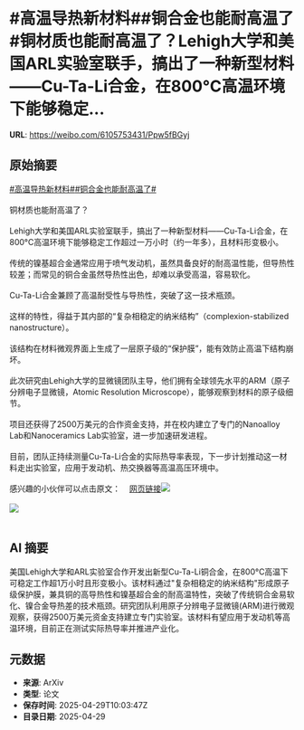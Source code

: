 # #高温导热新材料##铜合金也能耐高温了#铜材质也能耐高温了？Lehigh大学和美国ARL实验室联手，搞出了一种新型材料——Cu-Ta-Li合金，在800°C高温环境下能够稳定...

**URL**: https://weibo.com/6105753431/Ppw5fBGyj

## 原始摘要

<a href="https://m.weibo.cn/search?containerid=231522type%3D1%26t%3D10%26q%3D%23%E9%AB%98%E6%B8%A9%E5%AF%BC%E7%83%AD%E6%96%B0%E6%9D%90%E6%96%99%23&amp;extparam=%23%E9%AB%98%E6%B8%A9%E5%AF%BC%E7%83%AD%E6%96%B0%E6%9D%90%E6%96%99%23" data-hide=""><span class="surl-text">#高温导热新材料#</span></a><a href="https://m.weibo.cn/search?containerid=231522type%3D1%26t%3D10%26q%3D%23%E9%93%9C%E5%90%88%E9%87%91%E4%B9%9F%E8%83%BD%E8%80%90%E9%AB%98%E6%B8%A9%E4%BA%86%23&amp;extparam=%23%E9%93%9C%E5%90%88%E9%87%91%E4%B9%9F%E8%83%BD%E8%80%90%E9%AB%98%E6%B8%A9%E4%BA%86%23" data-hide=""><span class="surl-text">#铜合金也能耐高温了#</span></a><br><br>铜材质也能耐高温了？<br><br>Lehigh大学和美国ARL实验室联手，搞出了一种新型材料——Cu-Ta-Li合金，在800°C高温环境下能够稳定工作超过一万小时（约一年多），且材料形变极小。<br><br>传统的镍基超合金通常应用于喷气发动机，虽然具备良好的耐高温性能，但导热性较差；而常见的铜合金虽然导热性出色，却难以承受高温，容易软化。<br><br>Cu-Ta-Li合金兼顾了高温耐受性与导热性，突破了这一技术瓶颈。<br><br>这样的特性，得益于其内部的“复杂相稳定的纳米结构”（complexion-stabilized nanostructure）。<br><br>该结构在材料微观界面上生成了一层原子级的“保护膜”，能有效防止高温下结构崩坏。<br><br>此次研究由Lehigh大学的显微镜团队主导，他们拥有全球领先水平的ARM（原子分辨电子显微镜，Atomic Resolution Microscope），能够观察到材料的原子级细节。<br><br>项目还获得了2500万美元的合作资金支持，并在校内建立了专门的Nanoalloy Lab和Nanoceramics Lab实验室，进一步加速研发进程。<br><br>目前，团队正持续测量Cu-Ta-Li合金的实际热导率表现，下一步计划推动这一材料走出实验室，应用于发动机、热交换器等高温高压环境中。<br><br>感兴趣的小伙伴可以点击原文：<a href="https://weibo.cn/sinaurl?u=https%3A%2F%2Fnews.lehigh.edu%2Fnew-material-gives-copper-superalloy-like-strength-0" data-hide=""><span class="url-icon"><img style="width: 1rem;height: 1rem" src="https://h5.sinaimg.cn/upload/2015/09/25/3/timeline_card_small_web_default.png" referrerpolicy="no-referrer"></span><span class="surl-text">网页链接</span></a><img style="" src="https://tvax2.sinaimg.cn/large/006Fd7o3gy1i0xskdjygmj30u00hh19u.jpg" referrerpolicy="no-referrer"><br><br><img style="" src="https://tvax3.sinaimg.cn/large/006Fd7o3gy1i0xskejcvcj3150116aof.jpg" referrerpolicy="no-referrer"><br><br>

## AI 摘要

美国Lehigh大学和ARL实验室合作开发出新型Cu-Ta-Li铜合金，在800°C高温下可稳定工作超1万小时且形变极小。该材料通过"复杂相稳定的纳米结构"形成原子级保护膜，兼具铜的高导热性和镍基超合金的耐高温特性，突破了传统铜合金易软化、镍合金导热差的技术瓶颈。研究团队利用原子分辨电子显微镜(ARM)进行微观观察，获得2500万美元资金支持建立专门实验室。该材料有望应用于发动机等高温环境，目前正在测试实际热导率并推进产业化。

## 元数据

- **来源**: ArXiv
- **类型**: 论文
- **保存时间**: 2025-04-29T10:03:47Z
- **目录日期**: 2025-04-29
